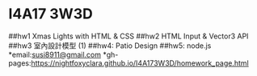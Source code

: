 # I4A17 3W3D

##hw1 Xmas Lights with HTML & CSS
##hw2 HTML Input & Vector3 API
##hw3 室內設計模型 (1)
##hw4: Patio Design
##hw5: node.js
*email:susi8911@gmail.com 
*gh-pages:https://nightfoxyclara.github.io/I4A173W3D/homework_page.html
